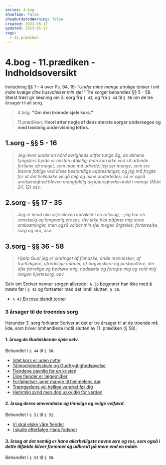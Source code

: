 ```yaml
---
series: 4.bog
showTime: false
showOutdatedWarning: false
created: 2023-05-17
updated: 2023-05-17
tags:
  - 11.prædiken
---
```


# 4.bog - 11.prædiken - Indholdsoversikt
Innledning §§ 1 - 4 over Ps. 94, 19: _"Under mine mange utrolige tanker i mit indre kvæge dine husvalelser min sjel."_ Tre sorger behandles §§ 5 - 58. Størst trøst gir læsning om 3. sorg fra `§ 43`, og fra `§ 44` til `§ 58` om de tre årsager til all sorg.

> 4.bog: **"Om den troende sjels kors."**

> 11.prædiken: **Hvori atter nogle af dens største sorger undersøges og med trøstelig undervisning lettes.**

## 1.sorg - §§ 5 - 16
> _Jeg lever under en hård øvrigheds altfor tunge åg; de almene tyngslers byrde er nesten utålelig; man kan ikke ved sit arbeide fortjene så meget, som man må udrede; jeg ser mange, som ere blevne fattige ved disse bestandige udpresninger, og jeg må frygte for at det hellerikke vil gå mig og mine anderledes; så er også uretfærdighed bleven mangfoldig og kjærligheden kold i mange (Matt 24, 12) osv._

## 2.sorg - §§ 17 - 35
> _Jeg er imod min vilje bleven indviklet i en retssag, - jeg har en vanskelig og langvarig proses, der ikke blot påfører mig store omkostninger, men også volder min sjel megen årgrelse, fortørselse, sorg og uro, osv._

## 3.sorg - §§ 36 - 58
> _Hjælp Gud! jeg er omringet af fiendske, onde mennesker, af trættekjære, ufredelige naboer, af bagvaskere og pesbpottere, der ofte forrolige og bedrøve mig, nedsætte og foragte mig og vold mig megen hjertesorg, osv._

Selv om Scriver nevner sorgen allerede i `§ 36` begynner han ikke med å _trøste_ før i `§ 43` og fortsetter med det inntil slutten, `§ 58`.

- `§ 43` [En rose blandt torner](/article/sjeleskatt/4-del/11-prediken/43)

### 3 årsager til de troendes sorg
Herunder 3. sorg forklarer Scriver at det er tre årsager til at de troende må lide, som bliver omhandlede indtil slutten av 11. prædiken (§ 58).

#### 1. årsag _de Gudelskende sjele selv._ 
Behandlet i `§ 44` til `§ 50`.

- [Intet kors er uden nytte](/article/sjeleskatt/4-del/11-prediken/44)
- [Tålmodighedsskole og Gudfrygtighedsøvelse](/article/sjeleskatt/4-del/11-prediken/45)
- [Fiendene gavnlig for en kristen](/article/sjeleskatt/4-del/11-prediken/46)
- [Dine fiender er lægemidler](/article/sjeleskatt/4-del/11-prediken/47)
- [Forfølgelser jager mange til himmelens dør](/article/sjeleskatt/4-del/11-prediken/48)
- [Trængselens vei hellige vandret før dig](/article/sjeleskatt/4-del/11-prediken/49)
- [Hemmlig synd men dog uskyldig for verden](/article/sjeleskatt/4-del/11-prediken/50)

#### 2. årsag _deres omvendelse og timelige og evige velfærd._ 
Behandlet i `§ 51` til `§ 52`.
- [Vi skal elske våre fiender](/article/sjeleskatt/4-del/11-prediken/51)
- [I skulle efterfølge Hans fodspor](/article/sjeleskatt/4-del/11-prediken/52)

#### 3. årsag _at det nemlig er hans allerhelligste navns ære og ros, som også i dette tilfælde bliver fremmet og udbredt på mere end en måde._ 
Behandlet i `§ 53` til `§ 58`.
